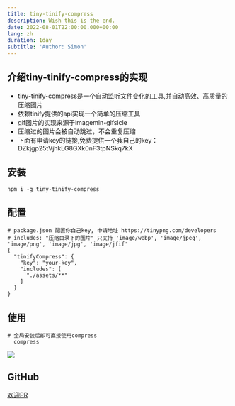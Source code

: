 ```yaml
---
title: tiny-tinify-compress
description: Wish this is the end.
date: 2022-08-01T22:00:00.000+00:00
lang: zh
duration: 1day
subtitle: 'Author: Simon'
---
```


## 介绍tiny-tinify-compress的实现
- tiny-tinify-compress是一个自动监听文件变化的工具,并自动高效、高质量的压缩图片
- 依赖tinify提供的api实现一个简单的压缩工具
- gif图片的实现来源于imagemin-gifsicle
- 压缩过的图片会被自动跳过，不会重复压缩
- 下面有申请key的链接,免费提供一个我自己的key：DZkjgp25tVjhkLG8GXk0nF3tpNSkq7kX

## 安装
```shell
npm i -g tiny-tinify-compress
```

## 配置
```shell
# package.json 配置你自己key, 申请地址 https://tinypng.com/developers
# includes: "压缩目录下的图片" 只支持 'image/webp', 'image/jpeg', 'image/png', 'image/jpg', 'image/jfif'
{
  "tinifyCompress": {
    "key": "your-key",
    "includes": [
      "./assets/**"
    ]
  }
}
```

## 使用
```shell
# 全局安装后即可直接使用compress
  compress
```
<img src="../../public/images/kv.jpg" />

## GitHub
[欢迎PR](https://github.com/Simon-He95/tiny-tinify-compress)
